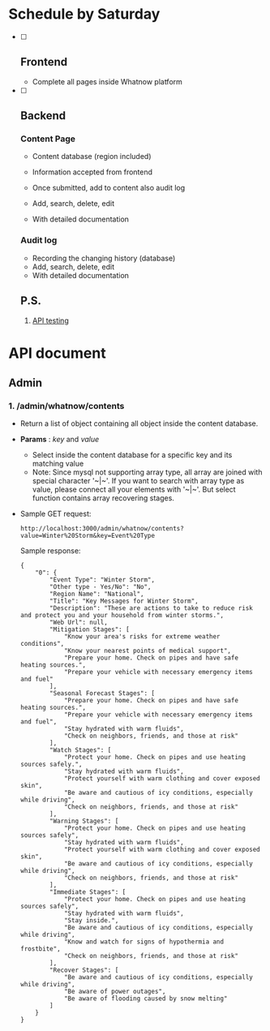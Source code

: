 # Schedule by Saturday

- [ ] ## Frontend

  + Complete all pages inside Whatnow platform

- [ ] ## Backend

  ### Content Page

  + Content database (region included)
  + Information accepted from frontend
  + Once submitted, add to content also audit log

  + Add, search, delete, edit
  + With detailed documentation

  ### Audit log

  + Recording the changing history (database)
  + Add, search, delete, edit
  + With detailed documentation

  

  ## P.S.

  1. [API testing](https://www.postman.com/)

  

# API document

## Admin

### 1. /admin/whatnow/contents

+ Return a list of object containing all object inside the content database.

+ **Params** : *key* and *value*

  + Select inside the content database for a specific key and its matching value
  + Note: Since mysql not supporting array type, all array are joined with special character '\~|\~'. If you want to search with array type as value, please connect all your elements with '\~|\~'. But select function contains array recovering stages.

+ Sample GET request:

  ```shell
  http://localhost:3000/admin/whatnow/contents?value=Winter%20Storm&key=Event%20Type
  ```

  Sample response:

  ```shell
  {
      "0": {
          "Event Type": "Winter Storm",
          "Other type - Yes/No": "No",
          "Region Name": "National",
          "Title": "Key Messages for Winter Storm",
          "Description": "These are actions to take to reduce risk and protect you and your household from winter storms.",
          "Web Url": null,
          "Mitigation Stages": [
              "Know your area's risks for extreme weather conditions",
              "Know your nearest points of medical support",
              "Prepare your home. Check on pipes and have safe heating sources.",
              "Prepare your vehicle with necessary emergency items and fuel"
          ],
          "Seasonal Forecast Stages": [
              "Prepare your home. Check on pipes and have safe heating sources.",
              "Prepare your vehicle with necessary emergency items and fuel",
              "Stay hydrated with warm fluids",
              "Check on neighbors, friends, and those at risk"
          ],
          "Watch Stages": [
              "Protect your home. Check on pipes and use heating sources safely.",
              "Stay hydrated with warm fluids",
              "Protect yourself with warm clothing and cover exposed skin",
              "Be aware and cautious of icy conditions, especially while driving",
              "Check on neighbors, friends, and those at risk"
          ],
          "Warning Stages": [
              "Protect your home. Check on pipes and use heating sources safely",
              "Stay hydrated with warm fluids",
              "Protect yourself with warm clothing and cover exposed skin",
              "Be aware and cautious of icy conditions, especially while driving",
              "Check on neighbors, friends, and those at risk"
          ],
          "Immediate Stages": [
              "Protect your home. Check on pipes and use heating sources safely",
              "Stay hydrated with warm fluids",
              "Stay inside.",
              "Be aware and cautious of icy conditions, especially while driving",
              "Know and watch for signs of hypothermia and frostbite",
              "Check on neighbors, friends, and those at risk"
          ],
          "Recover Stages": [
              "Be aware and cautious of icy conditions, especially while driving",
              "Be aware of power outages",
              "Be aware of flooding caused by snow melting"
          ]
      }
  }
  ```

  